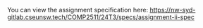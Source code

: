 You can view the assignment specification here: https://nw-syd-gitlab.cseunsw.tech/COMP2511/24T3/specs/assignment-ii-spec

